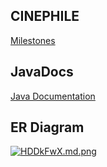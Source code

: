 ## CINEPHILE
[Milestones](https://github.com/fssa-batch3/sec_a_utchikanna.neelakandan__corejava_project_2/milestones) 

## JavaDocs
[Java Documentation](https://fssa-batch3.github.io/sec_a_utchikanna.neelakandan__corejava_project_2/)

## ER Diagram

[![HDDkFwX.md.png](https://iili.io/HDDkFwX.md.png)](https://drive.google.com/file/d/1hmMDJFUTARFsZIC6FfcVaKZ2a-8vV13c/view?usp=drive_link)
